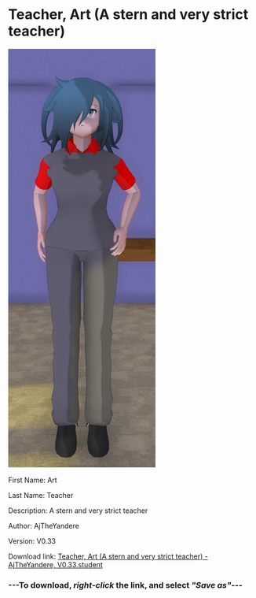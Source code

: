 # Teacher, Art (A stern and very strict teacher)

<img src = "https://raw.githubusercontent.com/Arbiter1223/Daigaku-Gurashi-Custom-Students/master/Students/Files/Teacher%2C%20Art%20(A%20stern%20and%20very%20strict%20teacher).png">

First Name: Art

Last Name: Teacher

Description: A stern and very strict teacher

Author: AjTheYandere

Version: V0.33

Download link: <a href="https://raw.githubusercontent.com/Arbiter1223/Daigaku-Gurashi-Custom-Students/master/Students/Files/Teacher%2C%20Art%20(A%20stern%20and%20very%20strict%20teacher)%20-%20AjTheYandere%2C%20V0.33.student">Teacher, Art (A stern and very strict teacher) - AjTheYandere, V0.33.student</a>

### ---**To download, _right-click_ the link, and select _"Save as"_**---
